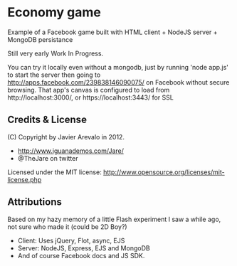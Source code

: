 # Economy game
Example of a Facebook game built with HTML client + NodeJS server + MongoDB persistance

Still very early Work In Progress.

You can try it locally even without a mongodb, just by running 'node app.js' to start the server then going to
http://apps.facebook.com/239838146090075/ on Facebook without secure browsing. That app's canvas is configured 
to load from http://localhost:3000/, or https://localhost:3443/ for SSL

## Credits & License
(C) Copyright by Javier Arevalo in 2012.

- http://www.iguanademos.com/Jare/
- @TheJare on twitter

Licensed under the MIT license: http://www.opensource.org/licenses/mit-license.php

## Attributions
Based on my hazy memory of a little Flash experiment I saw a while ago, not sure who made it (could be 2D Boy?)

- Client: Uses jQuery, Flot, async, EJS
- Server: NodeJS, Express, EJS and MongoDB
- And of course Facebook docs and JS SDK.

